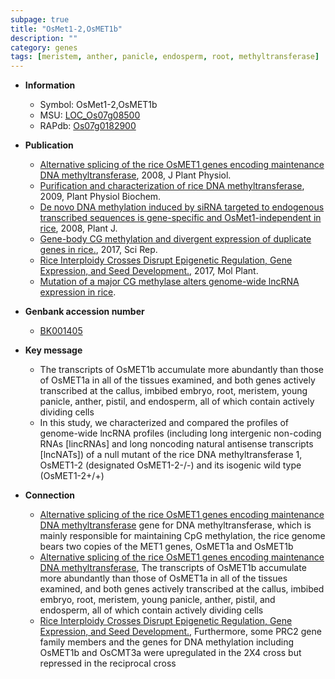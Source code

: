 ```yaml
---
subpage: true
title: "OsMet1-2,OsMET1b"
description: ""
category: genes
tags: [meristem, anther, panicle, endosperm, root, methyltransferase]
---
```


* **Information**  
    + Symbol: OsMet1-2,OsMET1b  
    + MSU: [LOC_Os07g08500](http://rice.plantbiology.msu.edu/cgi-bin/ORF_infopage.cgi?orf=LOC_Os07g08500)  
    + RAPdb: [Os07g0182900](http://rapdb.dna.affrc.go.jp/viewer/gbrowse_details/irgsp1?name=Os07g0182900)  

* **Publication**  
    + [Alternative splicing of the rice OsMET1 genes encoding maintenance DNA methyltransferase](http://www.ncbi.nlm.nih.gov/pubmed?term=Alternative+splicing+of+the+rice+OsMET1+genes+encoding+maintenance+DNA+methyltransferase%5BTitle%5D), 2008, J Plant Physiol.
    + [Purification and characterization of rice DNA methyltransferase](http://www.ncbi.nlm.nih.gov/pubmed?term=Purification+and+characterization+of+rice+DNA+methyltransferase%5BTitle%5D), 2009, Plant Physiol Biochem.
    + [De novo DNA methylation induced by siRNA targeted to endogenous transcribed sequences is gene-specific and OsMet1-independent in rice](http://www.ncbi.nlm.nih.gov/pubmed?term=De+novo+DNA+methylation+induced+by+siRNA+targeted+to+endogenous+transcribed+sequences+is+gene-specific+and+OsMet1-independent+in+rice%5BTitle%5D), 2008, Plant J.
    + [Gene-body CG methylation and divergent expression of duplicate genes in rice.](http://www.ncbi.nlm.nih.gov/pubmed?term=Gene-body+CG+methylation+and+divergent+expression+of+duplicate+genes+in+rice.%5BTitle%5D), 2017, Sci Rep.
    + [Rice Interploidy Crosses Disrupt Epigenetic Regulation, Gene Expression, and Seed Development.](http://www.ncbi.nlm.nih.gov/pubmed?term=Rice+Interploidy+Crosses+Disrupt+Epigenetic+Regulation,+Gene+Expression,+and+Seed+Development.%5BTitle%5D), 2017, Mol Plant.
    + [Mutation of a major CG methylase alters genome-wide lncRNA expression in rice](Bethesda).

* **Genbank accession number**  
    + [BK001405](http://www.ncbi.nlm.nih.gov/nuccore/BK001405)

* **Key message**  
    + The transcripts of OsMET1b accumulate more abundantly than those of OsMET1a in all of the tissues examined, and both genes actively transcribed at the callus, imbibed embryo, root, meristem, young panicle, anther, pistil, and endosperm, all of which contain actively dividing cells
    + In this study, we characterized and compared the profiles of genome-wide lncRNA profiles (including long intergenic non-coding RNAs [lincRNAs] and long noncoding natural antisense transcripts [lncNATs]) of a null mutant of the rice DNA methyltransferase 1, OsMET1-2 (designated OsMET1-2-/-) and its isogenic wild type (OsMET1-2+/+)

* **Connection**  
    + [Alternative splicing of the rice OsMET1 genes encoding maintenance DNA methyltransferase](MET1) gene for DNA methyltransferase, which is mainly responsible for maintaining CpG methylation, the rice genome bears two copies of the MET1 genes, OsMET1a and OsMET1b
    + [Alternative splicing of the rice OsMET1 genes encoding maintenance DNA methyltransferase](http://www.ncbi.nlm.nih.gov/pubmed?term=Alternative+splicing+of+the+rice+OsMET1+genes+encoding+maintenance+DNA+methyltransferase%5BTitle%5D), The transcripts of OsMET1b accumulate more abundantly than those of OsMET1a in all of the tissues examined, and both genes actively transcribed at the callus, imbibed embryo, root, meristem, young panicle, anther, pistil, and endosperm, all of which contain actively dividing cells
    + [Rice Interploidy Crosses Disrupt Epigenetic Regulation, Gene Expression, and Seed Development.](http://www.ncbi.nlm.nih.gov/pubmed?term=Rice+Interploidy+Crosses+Disrupt+Epigenetic+Regulation,+Gene+Expression,+and+Seed+Development.%5BTitle%5D),  Furthermore, some PRC2 gene family members and the genes for DNA methylation including OsMET1b and OsCMT3a were upregulated in the 2X4 cross but repressed in the reciprocal cross



